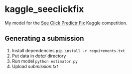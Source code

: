 # kaggle_seeclickfix

My model for the [See Click Predictr
Fix](http://www.kaggle.com/c/see-click-predict-fix) Kaggle
competition.

## Generating a submission

1. Install dependencies `pip install -r requirements.txt`
2. Put data in _data/_ directory
3. Run model `python estimator.py`
4. Upload _submission.txt_
